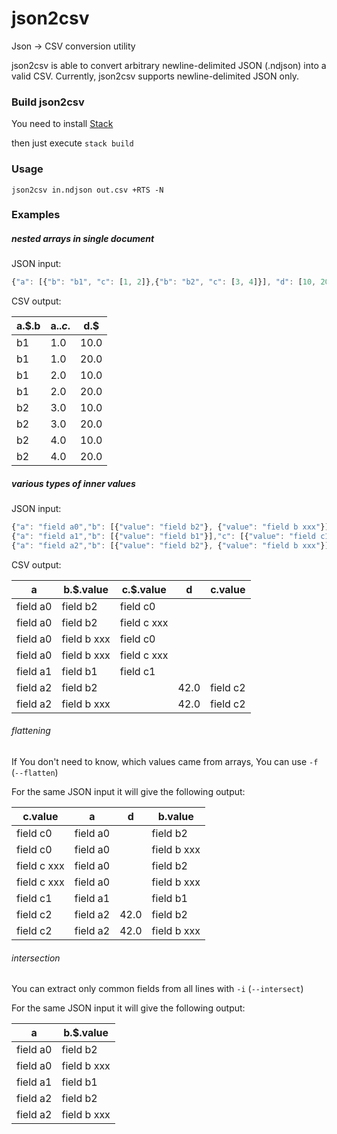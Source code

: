 # json2csv
Json -> CSV conversion utility

json2csv is able to convert arbitrary newline-delimited JSON (.ndjson) into a valid CSV.
Currently, json2csv supports newline-delimited JSON only.

### Build json2csv

You need to install [Stack](https://docs.haskellstack.org/en/stable/README/#how-to-install)

then just execute `stack build`

### Usage

`json2csv in.ndjson out.csv +RTS -N`

### Examples

##### nested arrays in single document

JSON input:

```javascript
{"a": [{"b": "b1", "c": [1, 2]},{"b": "b2", "c": [3, 4]}], "d": [10, 20]}
```

CSV output:

a.$.b|a.$.c.$|d.$
-----|-------|---
b1|1.0|10.0
b1|1.0|20.0
b1|2.0|10.0
b1|2.0|20.0
b2|3.0|10.0
b2|3.0|20.0
b2|4.0|10.0
b2|4.0|20.0

##### various types of inner values

JSON input:

```javascript
{"a": "field a0","b": [{"value": "field b2"}, {"value": "field b xxx"}],"c": [{"value": "field c0"}, {"value": "field c xxx"}]}
{"a": "field a1","b": [{"value": "field b1"}],"c": [{"value": "field c1"}]}
{"a": "field a2","b": [{"value": "field b2"}, {"value": "field b xxx"}],"c": {"value": "field c2"}, "d": 42}
```

CSV output:

a|b.$.value|c.$.value|d|c.value
-|---------|---------|-|-------
field a0|field b2|field c0||
field a0|field b2|field c xxx||
field a0|field b xxx|field c0||
field a0|field b xxx|field c xxx||
field a1|field b1|field c1||
field a2|field b2||42.0|field c2
field a2|field b xxx||42.0|field c2

###### flattening

If You don't need to know, which values came from arrays, You can use `-f` (`--flatten`)

For the same JSON input it will give the following output:

c.value|a|d|b.value
-------|-|-|-------
field c0|field a0||field b2
field c0|field a0||field b xxx
field c xxx|field a0||field b2
field c xxx|field a0||field b xxx
field c1|field a1||field b1
field c2|field a2|42.0|field b2
field c2|field a2|42.0|field b xxx

###### intersection

You can extract only common fields from all lines with `-i` (`--intersect`)

For the same JSON input it will give the following output:

a|b.$.value
-|---------
field a0|field b2
field a0|field b xxx
field a1|field b1
field a2|field b2
field a2|field b xxx
